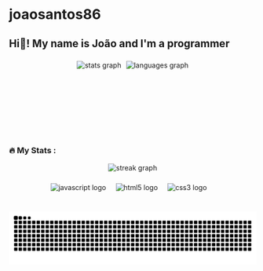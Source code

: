 
# joaosantos86

<h2 align="left">Hi👋! My name is João and I'm a programmer</h2>

###

<div align="center">
  <div style="display: flex; flex-direction: row; gap: 10px; align-items: center; justify-content: center;">
    <img src="https://github-readme-stats.vercel.app/api?username=joaosantos86&hide_title=false&hide_rank=false&show_icons=true&include_all_commits=true&count_private=true&disable_animations=false&theme=dracula&locale=en&hide_border=false" height="150" alt="stats graph" />
    <img src="https://github-readme-stats.vercel.app/api/top-langs?username=joaosantos86&locale=en&hide_title=false&layout=compact&card_width=320&langs_count=5&theme=dracula&hide_border=false" height="150" alt="languages graph" />
  </div>
</div>


###

<h3 align="left">🔥   My Stats :</h3>

<div align="center">
  <img src="https://streak-stats.demolab.com?user=joaosantos86&locale=en&mode=daily&theme=dark&hide_border=false&border_radius=5&order=3" height="220" alt="streak graph"  />
</div>

###

<div align="center">
  <img src="https://skillicons.dev/icons?i=js" height="30" alt="javascript logo"  />
  <img width="12" />
  <img src="https://cdn.jsdelivr.net/gh/devicons/devicon/icons/html5/html5-original.svg" height="30" alt="html5 logo"  />
  <img width="12" />
  <img src="https://cdn.jsdelivr.net/gh/devicons/devicon/icons/css3/css3-original.svg" height="30" alt="css3 logo"  />
  <img width="12" />

</div>

###

<br clear="both">

<img src="https://raw.githubusercontent.com/joaosantos86/joaosantos86/output/snake.svg" alt="Snake animation" />

###


